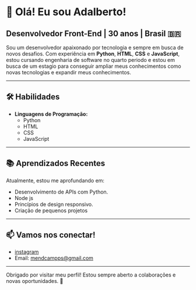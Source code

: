 # 👋 Olá! Eu sou Adalberto!

## Desenvolvedor Front-End | 30 anos | Brasil 🇧🇷

Sou um desenvolvedor apaixonado por tecnologia e sempre em busca de novos desafios.
Com experiência em **Python**, **HTML**, **CSS** e **JavaScript**, estou cursando engenharia de software no quarto periodo e estou em busca de um estagio para conseguir ampliar meus conhecimentos como novas tecnologias e expandir meus conhecimentos.


---

## 🛠️ Habilidades

- **Linguagens de Programação:**
  - Python
  - HTML
  - CSS
  - JavaScript



---

## 📚 Aprendizados Recentes

Atualmente, estou me aprofundando em:
- Desenvolvimento de APIs com Python.
- Node js 
- Princípios de design responsivo.
- Criação de pequenos projetos
  
---

## 📫 Vamos nos conectar!

- [instagram](https://www.instagram.com/elementors_dev/profilecard/?igsh=MWV3ZWt1aHB6bDc1Yg==)
- Email: mendcampps@gmail.com

---

Obrigado por visitar meu perfil! Estou sempre aberto a colaborações e novas oportunidades. 🚀
